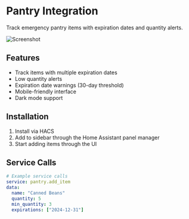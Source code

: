 # Pantry Integration

Track emergency pantry items with expiration dates and quantity alerts.

![Screenshot](https://example.com/screenshot.png) <!-- Add real screenshot later -->

## Features
- Track items with multiple expiration dates
- Low quantity alerts
- Expiration date warnings (30-day threshold)
- Mobile-friendly interface
- Dark mode support

## Installation
1. Install via HACS
2. Add to sidebar through the Home Assistant panel manager
3. Start adding items through the UI

## Service Calls
```yaml
# Example service calls
service: pantry.add_item
data:
  name: "Canned Beans"
  quantity: 5
  min_quantity: 3
  expirations: ["2024-12-31"]
```